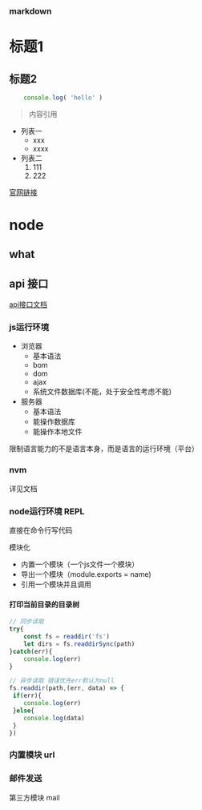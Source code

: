 ### markdown 

# 标题1
## 标题2
``` js
    console.log( 'hello' )
```

> 内容引用

+ 列表一
  + xxx
  - xxxx
+ 列表二
  1. 111
  2. 222

[官网链接](http://www.xxx.com) 

# node

## what
 

## api 接口
[api接口文档]()


### js运行环境
  + 浏览器
    - 基本语法
    - bom
    - dom
    - ajax
    - 系统文件数据库(不能，处于安全性考虑不能)
  + 服务器
    - 基本语法
    - 能操作数据库
    - 能操作本地文件

限制语言能力的不是语言本身，而是语言的运行环境（平台）

### nvm
详见文档

### node运行环境 REPL
直接在命令行写代码

模块化
  + 内置一个模块（一个js文件一个模块）
  + 导出一个模块（module.exports = name)
  + 引用一个模块并且调用

#### 打印当前目录的目录树
```js
// 同步读取
try{
    const fs = readdir('fs')
    let dirs = fs.readdirSync(path)
}catch(err){
    console.log(err)
}

// 异步读取 错误优先err默认为null
fs.readdir(path,(err, data) => {
 if(err){
    console.log(err)
 }else{
    console.log(data)
 }
})

```
### 内置模块 url

### 邮件发送
第三方模块 mail
